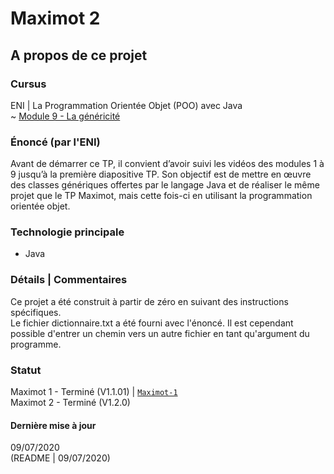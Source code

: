 # Maximot 2

## A propos de ce projet

### Cursus
ENI | La Programmation Orientée Objet (POO) avec Java   
~ [Module 9 - La généricité](https://github.com/Dyrits/MAXIMOT/blob/Maximot-2/Module%2009%20-%20Enonc%C3%A9%20TP01%20-%20Maximot%202.pdf) 

### Énoncé (par l'ENI)
Avant de démarrer ce TP, il convient d’avoir suivi les vidéos des modules 1 à 9 jusqu’à la première diapositive TP. Son objectif est de mettre en œuvre des classes génériques offertes par le langage Java et de réaliser le même projet que le TP Maximot, mais cette fois-ci en utilisant la programmation orientée objet.

### Technologie principale 
- Java

### Détails | Commentaires
Ce projet a été construit à partir de zéro en suivant des instructions spécifiques.  
Le fichier dictionnaire.txt a été fourni avec l'énoncé. Il est cependant possible d'entrer un chemin vers un autre fichier en tant qu'argument du programme.

### Statut
Maximot 1 - Terminé (V1.1.01) | [`Maximot-1`](https://github.com/Dyrits/MAXIMOT/tree/Maximot-1)  
Maximot 2 - Terminé (V1.2.0)

#### Dernière mise à jour
09/07/2020  
(README | 09/07/2020)
